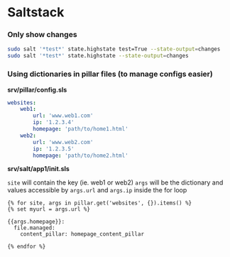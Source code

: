 # Saltstack

### Only show changes
```sh
sudo salt '*test*' state.highstate test=True --state-output=changes
sudo salt '*test*' state.highstate --state-output=changes
```

### Using dictionaries in pillar files (to manage configs easier)

**srv/pillar/config.sls**

```yaml
websites:
    web1:
        url: 'www.web1.com'
        ip: '1.2.3.4'
        homepage: 'path/to/home1.html'
    web2:
        url: 'www.web2.com'
        ip: '1.2.3.5'
        homepage: 'path/to/home2.html'
```

**srv/salt/app1/init.sls**

`site` will contain the key (ie. web1 or web2)
`args` will be the dictionary and values accessible by `args.url` and `args.ip` inside the for loop
```jinja
{% for site, args in pillar.get('websites', {}).items() %}
{% set myurl = args.url %}

{{args.homepage}}:
  file.managed:
    content_pillar: homepage_content_pillar

{% endfor %}
```

###

